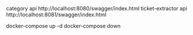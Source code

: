category api
http://localhost:8080/swagger/index.html
ticket-extractor api
http://localhost:8081/swagger/index.html

docker-compose up -d
docker-compose down
